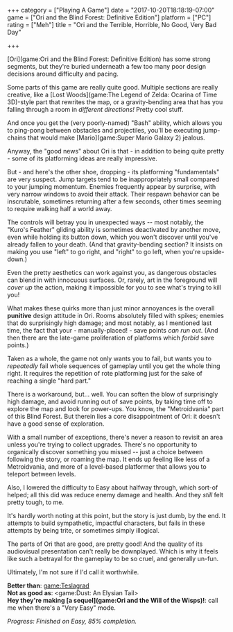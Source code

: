 +++
category = ["Playing A Game"]
date = "2017-10-20T18:18:19-07:00"
game = ["Ori and the Blind Forest: Definitive Edition"]
platform = ["PC"]
rating = ["Meh"]
title = "Ori and the Terrible, Horrible, No Good, Very Bad Day"

+++

[Ori](game:Ori and the Blind Forest: Definitive Edition) has some strong segments, but they're buried underneath a few too many poor design decisions around difficulty and pacing.

Some parts of this game are really quite good.  Multiple sections are really creative, like a [Lost Woods](game:The Legend of Zelda: Ocarina of Time 3D)-style part that rewrites the map, or a gravity-bending area that has you falling through a room in <i>different directions!</i>  Pretty cool stuff.

And once you get the (very poorly-named) "Bash" ability, which allows you to ping-pong between obstacles and projectiles, you'll be executing jump-chains that would make [Mario](game:Super Mario Galaxy 2) jealous.

Anyway, the "good news" about Ori is that - in addition to being quite pretty - some of its platforming ideas are really impressive.

But - and here's the other shoe, dropping - its platforming "fundamentals" are very suspect.  Jump targets tend to be inappropriately small compared to your jumping momentum.  Enemies frequently appear by surprise, with very narrow windows to avoid their attack.  Their respawn behavior can be inscrutable, sometimes returning after a few seconds, other times seeming to require walking half a world away.

The controls will betray you in unexpected ways -- most notably, the "Kuro's Feather" gliding ability is sometimes deactivated by another move, even while holding its button down, which you won't discover until you've already fallen to your death.  (And that gravity-bending section?  It insists on making you use "left" to go right, and "right" to go left, when you're upside-down.)

Even the pretty aesthetics can work against you, as dangerous obstacles can blend in with innocuous surfaces.  Or, rarely, art in the foreground will <i>cover up</i> the action, making it impossible for you to see what's trying to kill you!

What makes these quirks more than just minor annoyances is the overall <b>punitive</b> design attitude in Ori.  Rooms absolutely filled with spikes; enemies that do surprisingly high damage; and most notably, as I mentioned last time, the fact that your - manually-placed! - save points <i>can run out</i>.  (And then there are the late-game proliferation of platforms which <i>forbid</i> save points.)

Taken as a whole, the game not only wants you to fail, but wants you to <i>repeatedly</i> fail whole sequences of gameplay until you get the whole thing right.  It requires the repetition of rote platforming just for the sake of reaching a single "hard part."

There is a workaround, but... well.  You can soften the blow of surprisingly high damage, and avoid running out of save points, by taking time off to explore the map and look for power-ups.  You know, the "Metroidvania" part of this Blind Forest.  But therein lies a core disappointment of Ori: it doesn't have a good sense of exploration.

With a small number of exceptions, there's never a reason to revisit an area unless you're trying to collect upgrades.  There's no opportunity to organically discover something you missed -- just a choice between following the story, or roaming the map.  It ends up feeling like less of a Metroidvania, and more of a level-based platformer that allows you to teleport between levels.

Also, I lowered the difficulty to Easy about halfway through, which sort-of helped; all this did was reduce enemy damage and health.  And they <i>still</i> felt pretty tough, to me.

It's hardly worth noting at this point, but the story is just dumb, by the end.  It attempts to build sympathetic, impactful characters, but fails in these attempts by being trite, or sometimes simply illogical.

The parts of Ori that are good, are pretty good!  And the quality of its audiovisual presentation can't really be downplayed.  Which is why it feels like such a betrayal for the gameplay to be so cruel, and generally un-fun.

Ultimately, I'm not sure if I'd call it worthwhile.

<b>Better than</b>: <game:Teslagrad>  
<b>Not as good as</b>: <game:Dust: An Elysian Tail>  
<b>Hey they're making [a sequel](game:Ori and the Will of the Wisps)!</b>: call me when there's a "Very Easy" mode.

<i>Progress: Finished on Easy, 85% completion.</i>
